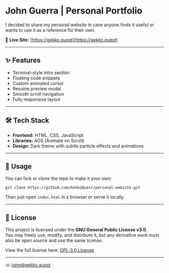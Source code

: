 # John Guerra | Personal Portfolio

I decided to share my personal website in case anyone finds it useful or wants to use it as a reference for their own.

🔗 **Live Site:** [https://gekko.quest](https://gekko.quest)

---

## ✨ Features

- Terminal-style intro section
- Floating code snippets
- Custom animated cursor
- Resume preview modal
- Smooth scroll navigation
- Fully responsive layout

---

## 🛠️ Tech Stack

- **Frontend:** HTML, CSS, JavaScript
- **Libraries:** AOS (Animate on Scroll)
- **Design:** Dark theme with subtle particle effects and animations

---

## 📁 Usage

You can fork or clone the repo to make it your own:

```
git clone https://github.com/GekkoQuest/personal-website.git
```

Then just open `index.html` in a browser or serve it locally.

---

## 📄 License

This project is licensed under the **GNU General Public License v3.0**.  
You may freely use, modify, and distribute it, but any derivative work must also be open source and use the same license.

View the full license here: [GPL-3.0 License](https://github.com/GekkoQuest/personal-website?tab=GPL-3.0-1-ov-file)

---

✉️ [john@gekko.quest](mailto:john@gekko.quest)
